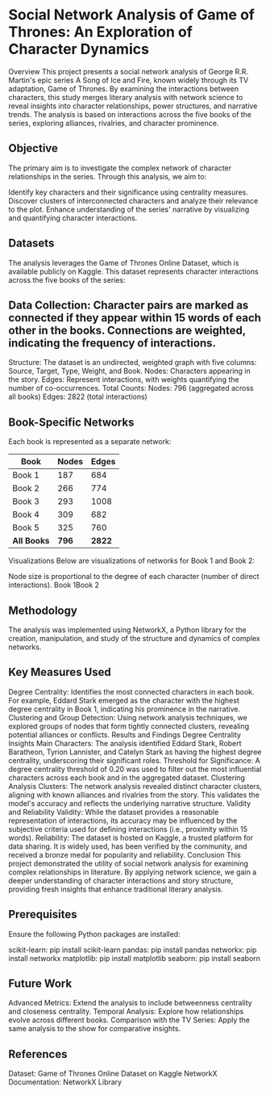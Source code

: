 # Social Network Analysis of Game of Thrones: An Exploration of Character Dynamics
Overview
This project presents a social network analysis of George R.R. Martin's epic series A Song of Ice and Fire, known widely through its TV adaptation, Game of Thrones. By examining the interactions between characters, this study merges literary analysis with network science to reveal insights into character relationships, power structures, and narrative trends. The analysis is based on interactions across the five books of the series, exploring alliances, rivalries, and character prominence.

## Objective
The primary aim is to investigate the complex network of character relationships in the series. Through this analysis, we aim to:

Identify key characters and their significance using centrality measures.
Discover clusters of interconnected characters and analyze their relevance to the plot.
Enhance understanding of the series' narrative by visualizing and quantifying character interactions.
## Datasets
The analysis leverages the Game of Thrones Online Dataset, which is available publicly on Kaggle. This dataset represents character interactions across the five books of the series:

## Data Collection: Character pairs are marked as connected if they appear within 15 words of each other in the books. Connections are weighted, indicating the frequency of interactions.
Structure: The dataset is an undirected, weighted graph with five columns: Source, Target, Type, Weight, and Book.
Nodes: Characters appearing in the story.
Edges: Represent interactions, with weights quantifying the number of co-occurrences.
Total Counts:
Nodes: 796 (aggregated across all books)
Edges: 2822 (total interactions)
## Book-Specific Networks
Each book is represented as a separate network:

| Book   | Nodes | Edges |
|--------|-------|-------|
| Book 1 | 187   | 684   |
| Book 2 | 266   | 774   |
| Book 3 | 293   | 1008  |
| Book 4 | 309   | 682   |
| Book 5 | 325   | 760   |
| **All Books** | **796**   | **2822**  |
Visualizations
Below are visualizations of networks for Book 1 and Book 2:

Node size is proportional to the degree of each character (number of direct interactions).
Book 1Book 2

## Methodology
The analysis was implemented using NetworkX, a Python library for the creation, manipulation, and study of the structure and dynamics of complex networks.

## Key Measures Used
Degree Centrality: Identifies the most connected characters in each book. For example, Eddard Stark emerged as the character with the highest degree centrality in Book 1, indicating his prominence in the narrative.
Clustering and Group Detection: Using network analysis techniques, we explored groups of nodes that form tightly connected clusters, revealing potential alliances or conflicts.
Results and Findings
Degree Centrality Insights
Main Characters: The analysis identified Eddard Stark, Robert Baratheon, Tyrion Lannister, and Catelyn Stark as having the highest degree centrality, underscoring their significant roles.
Threshold for Significance: A degree centrality threshold of 0.20 was used to filter out the most influential characters across each book and in the aggregated dataset.
Clustering Analysis
Clusters: The network analysis revealed distinct character clusters, aligning with known alliances and rivalries from the story. This validates the model's accuracy and reflects the underlying narrative structure.
Validity and Reliability
Validity: While the dataset provides a reasonable representation of interactions, its accuracy may be influenced by the subjective criteria used for defining interactions (i.e., proximity within 15 words).
Reliability: The dataset is hosted on Kaggle, a trusted platform for data sharing. It is widely used, has been verified by the community, and received a bronze medal for popularity and reliability.
Conclusion
This project demonstrated the utility of social network analysis for examining complex relationships in literature. By applying network science, we gain a deeper understanding of character interactions and story structure, providing fresh insights that enhance traditional literary analysis.

## Prerequisites
Ensure the following Python packages are installed:

scikit-learn: pip install scikit-learn
pandas: pip install pandas
networkx: pip install networkx
matplotlib: pip install matplotlib
seaborn: pip install seaborn
## Future Work
Advanced Metrics: Extend the analysis to include betweenness centrality and closeness centrality.
Temporal Analysis: Explore how relationships evolve across different books.
Comparison with the TV Series: Apply the same analysis to the show for comparative insights.
## References
Dataset: Game of Thrones Online Dataset on Kaggle
NetworkX Documentation: NetworkX Library
